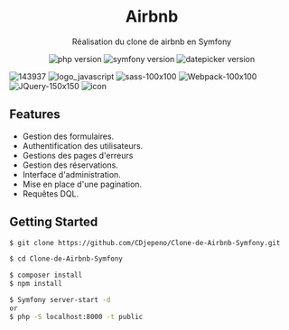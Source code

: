 <p align="center"><h1 align="center">
Airbnb
</h1>

<p align="center">
  Réalisation du clone de airbnb en Symfony
</p>

<p align="center">
    <img src="https://img.shields.io/badge/Version%20PHP-7.2.5-blue" alt="php version">
    <img src="https://img.shields.io/badge/version%20Symfony-5.1-green" alt="symfony version">
    <img src="https://img.shields.io/badge/version%20datepicker-5.16.0-green" alt="datepicker version">
</p>



![143937](https://user-images.githubusercontent.com/43074465/98483568-c0d27480-2209-11eb-83f1-a5e27b48f732.png)
![logo_javascript](https://user-images.githubusercontent.com/43074465/98482792-fecc9a00-2203-11eb-8461-ceb47c8a20a8.png)
![sass-100x100](https://user-images.githubusercontent.com/43074465/98483226-e0b46900-2206-11eb-9529-73a273dbcdb4.png)
![Webpack-100x100](https://user-images.githubusercontent.com/43074465/98483244-f164df00-2206-11eb-899e-f7e096dc9c85.png)
![JQuery-150x150](https://user-images.githubusercontent.com/43074465/98483541-810b8d00-2209-11eb-8798-2599088d9c11.jpg)
![icon](https://user-images.githubusercontent.com/43074465/98969194-e5329780-250e-11eb-8b4b-40c3c1edad88.png)


## Features
- Gestion des formulaires.
- Authentification des utilisateurs.
- Gestions des pages d'erreurs
- Gestion des réservations.
- Interface d'administration.
- Mise en place d'une pagination.
- Requêtes DQL.

## Getting Started
```bash
$ git clone https://github.com/CDjepeno/Clone-de-Airbnb-Symfony.git
```
```bash
$ cd Clone-de-Airbnb-Symfony
```
```bash
$ composer install
$ npm install
```
```bash
$ Symfony server-start -d
or
$ php -S localhost:8000 -t public
```


